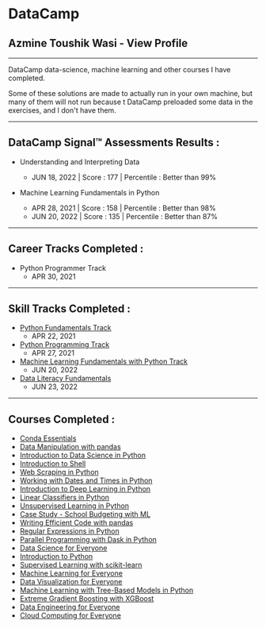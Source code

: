 # DataCamp
## Azmine Toushik Wasi - View Profile

---

DataCamp data-science, machine learning and other courses I have completed.

Some of these solutions are made to actually run in your own machine, but many of them will not run because t DataCamp preloaded some data in the exercises, and I don't have them.



---
## **DataCamp Signal™ Assessments Results :** 

- Understanding and Interpreting Data
  - JUN 18, 2022 | Score : 177 | Percentile : Better than 99%

- Machine Learning Fundamentals in Python
  - APR 28, 2021 | Score : 158 |  Percentile : Better than 98%
  - JUN 20, 2022 | Score : 135 |  Percentile : Better than 87%

---

## **Career Tracks Completed :**

- Python Programmer Track
  - APR 30, 2021

---
## **Skill Tracks Completed :**

- [Python Fundamentals Track](https://www.datacamp.com/statement-of-accomplishment/track/97ed5b101facac09cf9981661c750941c3f8c335)
  - APR 22, 2021
- [Python Programming Track](https://www.datacamp.com/statement-of-accomplishment/track/7e028f33e21ebda316e56a9128c0976c772da6c7)
  - APR 27, 2021
- [Machine Learning Fundamentals with Python Track](https://www.datacamp.com/statement-of-accomplishment/track/5b7ae1bb6614f496b96a6f238cbd3fb46d6b9ccc)
  - JUN 20, 2022
- [Data Literacy Fundamentals](https://www.datacamp.com/statement-of-accomplishment/track/2b705f666a8aab86b728cb9ac83a9e77c7e89a51)
  - JUN 23, 2022

---
## **Courses Completed :**

- [Conda Essentials](https://www.datacamp.com/statement-of-accomplishment/course/3e892cc08f2285de0c25c5d206d8e7ab09ac8a3c)
- [Data Manipulation with pandas](https://www.datacamp.com/statement-of-accomplishment/course/9e6c773097a8fb3332cbabac3e3331ded615717d)
- [Introduction to Data Science in Python](https://www.datacamp.com/statement-of-accomplishment/course/b71cf0f85700d83e968d015aca683eabc1c7f413)
- [Introduction to Shell](https://www.datacamp.com/statement-of-accomplishment/course/79d18736c0afe35ffb0261ea95f9061236845b54)
- [Web Scraping in Python](https://www.datacamp.com/statement-of-accomplishment/course/cbaf2b9852dcff40cf16cc2e610dd9b53807dacf)
- [Working with Dates and Times in Python](https://www.datacamp.com/statement-of-accomplishment/course/74869031d80bf8c2ff6f61dd5c4bf430d8dae9b1)
- [Introduction to Deep Learning in Python](https://www.datacamp.com/statement-of-accomplishment/course/c4b8be709c1b2e25c228bbd8fb09219ae4b569f7)
- [Linear Classifiers in Python](https://www.datacamp.com/statement-of-accomplishment/course/8d181320d971b691eb5884459044039031dc2519)
- [Unsupervised Learning in Python](https://www.datacamp.com/statement-of-accomplishment/course/7b77700cf2c7fca758ca275e8f8dd3cb494d02c0)
- [Case Study - School Budgeting with ML](https://www.datacamp.com/statement-of-accomplishment/course/905282c9911106ffb20c5bd4dbe25abf35231e9c)
- [Writing Efficient Code with pandas](https://www.datacamp.com/statement-of-accomplishment/course/94b53695f17da3e11a87d629d7ddc06e701ea5f1)
- [Regular Expressions in Python](https://www.datacamp.com/statement-of-accomplishment/course/90fca77f0ae409c45a0526f3a3bf873545b4d6e2)
- [Parallel Programming with Dask in Python](https://www.datacamp.com/statement-of-accomplishment/course/941064fd8afef749905a92f1c52b2c86a48ad32e)
- [Data Science for Everyone](https://www.datacamp.com/statement-of-accomplishment/course/e10d6bd7021772c3e7d68438f82db0ff2acd25c5)
- [Introduction to Python](https://www.datacamp.com/statement-of-accomplishment/course/25bbcc98a6236c0f90d92f4f655687e10008751b)
- [Supervised Learning with scikit-learn](https://www.datacamp.com/statement-of-accomplishment/course/9cd88b5d028a31d766e0d69f9cd8a1d25b214d62)
- [Machine Learning for Everyone](https://www.datacamp.com/statement-of-accomplishment/course/d9538220f8c5a33d89d3f04b79c538538f7f5ed9)
- [Data Visualization for Everyone](https://www.datacamp.com/statement-of-accomplishment/course/955286f584b149168261d44a17a73004cee8c309)
- [Machine Learning with Tree-Based Models in Python](https://www.datacamp.com/statement-of-accomplishment/course/98695efb2210962b67abb1d17caea317c6b31a42)
- [Extreme Gradient Boosting with XGBoost](https://www.datacamp.com/statement-of-accomplishment/course/e768f6175b7b0008c1ff16bf599d84577b2ef66c)
- [Data Engineering for Everyone](https://www.datacamp.com/statement-of-accomplishment/course/fee934fd44c69f71abbecb420848244829d57e8e)
- [Cloud Computing for Everyone](https://www.datacamp.com/statement-of-accomplishment/course/7e0bf68cbfa629ce2fcdabd5f4179bd5ce925b21)